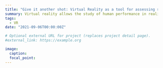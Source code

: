 ```yaml
---
title: "Give it another shot: Virtual Reality as a tool for assessing shooting performance under varying cognitive loads."
summary: Virtual reality allows the study of human performance in realistic and dynamic environments, where cognitive load can be manipulated.
tags:
  - VR
date: "2021-09-06T00:00:00Z"

# Optional external URL for project (replaces project detail page).
#external_link: https://example.org

image:
  caption: 
  focal_point: 
---
```

